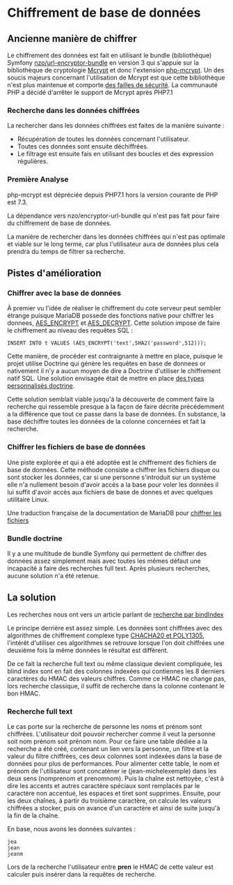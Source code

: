# Chiffrement de base de données



## Ancienne manière de chiffrer

Le chiffrement des données est fait en utilisant le bundle (bibliothèque) Symfony [nzo/url-encryptor-bundle](https://packagist.org/packages/nzo/url-encryptor-bundle) en version 3 qui s'appuie sur la bibliothèque de cryptologie [Mcrypt](https://en.wikipedia.org/wiki/Mcrypt) et donc l'extension [php-mcrypt](http://php.net/manual/fr/intro.mcrypt.php). Un des soucis majeurs concernant l'utilisation de Mcrypt est que cette bibliothèque n'est plus maintenue et comporte [des failles de sécurité](https://www.cvedetails.com/vulnerability-list/vendor_id-1643/Mcrypt.html). La communauté PHP a décidé d'arrêter le support de Mcrypt après PHP7.1


### Recherche dans les données chiffrées

La rechercher dans les données chiffrées est faites de la manière suivante :

* Récupération de toutes les données concernant l'utilisateur.
* Toutes ces données sont ensuite déchiffrées.
* Le filtrage est ensuite fais en utilisant des boucles et des expression régulières.


### Première Analyse

php-mcrypt est dépréciée depuis PHP7.1 hors la version courante de PHP est 7.3.

La dépendance vers nzo/encryptor-url-bundle qui n'est pas fait pour faire du chiffrement de base de données.

La manière de rechercher dans les données chiffrées qui n'est pas optimale et viable sur le long terme, car plus l'utilisateur aura de données plus cela prendra du temps de filtrer sa recherche.



## Pistes d'amélioration



### Chiffrer avec la base de données

À premier vu l'idée de réaliser le chiffrement du cote serveur peut sembler étrange puisque MariaDB possede des fonctions native pour chiffrer les donnees, [AES_ENCRYPT](https://mariadb.com/kb/en/library/aes_encrypt/) et [AES_DECRYPT](https://mariadb.com/kb/en/library/aes_decrypt/). Cette solution impose de faire le chiffrement au niveau des requêtes SQL :
```
INSERT INTO t VALUES (AES_ENCRYPT('text',SHA2('password',512)));
```
Cette manière, de procéder est contraignante à mettre en place, puisque le projet utilise Doctrine qui génère les requêtes en base de donnees or nativement il n'y a aucun moyen de dire a Doctrine d'utiliser le chiffrement natif SQL. Une solution envisagée était de mettre en place [des types personnalisés doctrine](https://www.doctrine-project.org/projects/doctrine-orm/en/2.6/cookbook/custom-mapping-types.html).

Cette solution semblait viable jusqu'à la découverte de comment faire la recherche qui ressemble presque à la façon de faire décrite précédemment a la différence que tout ce passe dans la base de données. En substance, la base déchiffre toutes les données de la colonne concernées et fait la recherche.


### Chiffrer les fichiers de base de données

Une piste explorée et qui a été adoptée est le chiffrement des fichiers de base de données. Cette méthode consiste a chiffrer les fichiers disque ou sont stocker les données, car si une personne s'introduit sur un système elle n'a nullement besoin d'avoir accès a la base pour voler les données il lui suffit d'avoir accès aux fichiers de base de donnes et avec quelques utilitaire Linux.

Une traduction française de la documentation de MariaDB pour [chiffrer les fichiers](http://www.christophe-meneses.fr/article/chiffrer-une-base-de-donnees-mariadb)


### Bundle doctrine

Il y a une multitude de bundle Symfony qui permettent de chiffrer des données assez simplement mais avec toutes les mêmes défaut une incapacité à faire des recherches full text.
Après plusieurs recherches, aucune solution n'a été retenue.



## La solution

Les recherches nous ont vers un article parlant de [recherche par bindIndex](https://paragonie.com/blog/2017/05/building-searchable-encrypted-databases-with-php-and-sql)

Le principe derrière est assez simple. Les données sont chiffrées avec des algorithmes de chiffrement complexe type [CHACHA20 et POLY1305](https://www.bortzmeyer.org/7539.html), l'intérêt d'utiliser ces algorithmes se retrouve lorsque l'on doit chiffrées une deuxième fois la même données le résultat est diffèrent.

De ce fait la recherche full text ou même classique devient compliquée, les blind index sont en fait des colonnes indexées qui contiennes les 8 derniers caractères du HMAC des valeurs chiffres. Comme ce HMAC ne change pas, lors recherche classique, il suffit de recherche dans la colonne contenant le bon HMAC.


### Recherche full text

Le cas porte sur la recherche de personne les noms et prénom sont chiffrées.
L'utilisateur doit pouvoir rechercher comme il veut la personne soit nom prénom soit prénom nom.
Pour ce faire une table dédiée a la recherche a été créé, contenant un lien vers la personne, un filtre et la valeur du filtre chiffrées, ces deux colonnes sont indexées dans la base de données pour plus de performances.
Pour alimenter cette table, le nom et prénom de l'utilisateur sont concaténer ie (jean-michelexemple) dans les deux sens (nomprenom et prenomnom).
Puis la chaîne est nettoyée, c'est à dire les accents et autres caractère spéciaux sont remplacés par le caractère non accentué, les espaces et tiret sont supprimes.
Ensuite, pour les deux chaînes, à partir du troisième caractère, on calcule les valeurs chiffrées a stocker, puis on avance d'un caractère et ainsi de suite jusqu'à la fin de la chaîne.

En base, nous avons les données suivantes :

```
jea
jean
jeanm
```

Lors de la recherche l'utilisateur entre **pren** le HMAC de cette valeur est calculer puis insérer dans la requêtes de recherche.